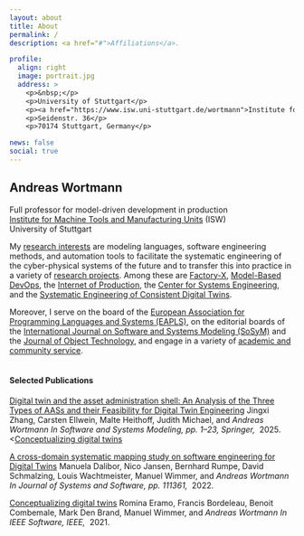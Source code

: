 ```yaml
---
layout: about
title: About
permalink: /
description: <a href="#">Affiliations</a>. 

profile:
  align: right
  image: portrait.jpg
  address: >
    <p>&nbsp;</p>
    <p>University of Stuttgart</p>
    <p><a href="https://www.isw.uni-stuttgart.de/wortmann">Institute for Control Engineering of Machine Tools and Manufacturing Units (ISW)</a></p>
    <p>Seidenstr. 36</p>
    <p>70174 Stuttgart, Germany</p>

news: false
social: true
---
```


## Andreas Wortmann

Full professor for model-driven development in production<br/>
[Institute for Machine Tools and Manufacturing Units](https://www.isw.uni-stuttgart.de/en/) (ISW)<br/>
University of Stuttgart<br/>

My [research interests](https://awortmann.github.io/research/) are modeling languages, software engineering methods, and automation tools to facilitate the systematic engineering of the cyber-physical systems of the future and to transfer this into practice in a variety of [research projects](https://awortmann.github.io/projects/). 
Among these are [Factory-X](https://factory-x.org/de/), [Model-Based DevOps](https://mbdo.github.io/), the [Internet of Production](https://www.iop.rwth-aachen.de/cms/~gpfz/Produktionstechnik/?lidx=1), the [Center for Systems Engineering](https://cse.rwth-campus.com/), and the [Systematic Engineering of Consistent Digital Twins](https://www.rwth-aachen.de/go/id/vuc/lidx/1).

Moreover, I serve on the board of the [European Association for Programming Languages and Systems (EAPLS)](https://eapls.org/), on the editorial boards of the [International Journal on Software and Systems Modeling (SoSyM)](https://sosym.org/) and the [Journal of Object Technology](http://www.jot.fm/), and engage in a variety of [academic and community service](https://awortmann.github.io/service/).
<br/>
<br/>

#### Selected Publications

<a href="https://awortmann.github.io/downloads/paper/Digital_twin_and_the_asset_administration_shell.pdf">Digital twin and the asset administration shell: An Analysis of the Three Types of AASs and their Feasibility for Digital Twin Engineering</a> <span class="author"> Jingxi Zhang, Carsten Ellwein, Malte Heithoff, Judith Michael, and <em>Andreas Wortmann</em>  </span><span class="periodical"> <!-- ARTICLE --> <em>In Software and Systems Modeling, pp. 1–23, Springer, </em> <!-- INPROCEEDING --> &nbsp;2025. <<a href="https://github.com/awortmann/awortmann.github.io/raw/master/downloads/paper/Conceptualizing_digital_twins.pdf">Conceptualizing digital twins</a></span>

 <a href="https://github.com/awortmann/awortmann.github.io/raw/master/downloads/paper/ A_Cross-Domain_Systematic_Mapping_Study_on_Software_Engineering_for_Digital_Twins.pdf">A cross-domain systematic mapping study on software engineering for Digital Twins</a> <span class="author"> Manuela Dalibor, Nico Jansen, Bernhard Rumpe, David Schmalzing, Louis Wachtmeister, Manuel Wimmer, and <em>Andreas Wortmann</em></span>  <span class="periodical"> <!-- ARTICLE --> <em>In Journal of Systems and Software, pp. 111361, </em> <!-- INPROCEEDING --> &nbsp;2022.</span> 

<a href="https://github.com/awortmann/awortmann.github.io/raw/master/downloads/paper/Conceptualizing_digital_twins.pdf">Conceptualizing digital twins</a> <span class="author"> Romina Eramo, Francis Bordeleau, Benoit Combemale, Mark Den Brand, Manuel Wimmer, and <em>Andreas Wortmann</em></span>  <span class="periodical"> <!-- ARTICLE --> <em>In IEEE Software, IEEE, </em> <!-- INPROCEEDING --> &nbsp;2021.</span>  